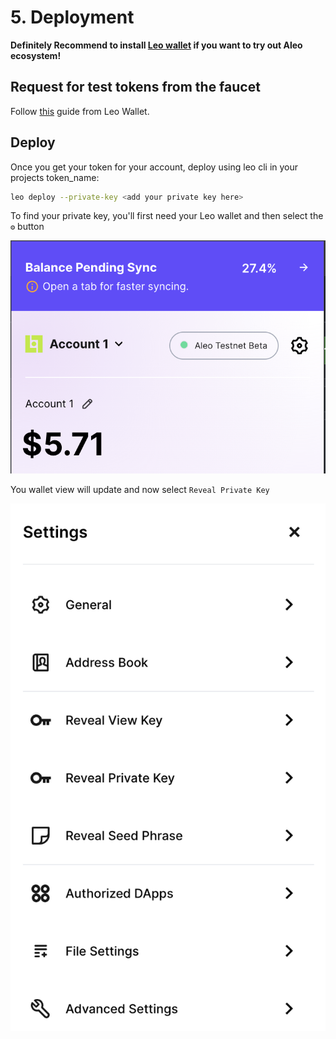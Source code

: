 # 5. Deployment

**Definitely Recommend to install [Leo wallet](https://www.leo.app/) if you want to try out Aleo ecosystem!**

## Request for test tokens from the faucet

Follow [this](https://www.leo.app/blog/aleo-faucet) guide from Leo Wallet.

## Deploy

Once you get your token for your account, deploy using leo cli in your projects token_name:

```bash
leo deploy --private-key <add your private key here>
```

To find your private key, you'll first need your Leo wallet and then select the `⚙️` button

<img alt="walletone" width="800"  src="/images/walletone.png">

You wallet view will update and now select `Reveal Private Key`

<img alt="wallettwo" width="800"  src="/images/wallettwo.png">
